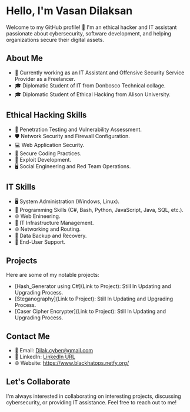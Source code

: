 # Hello, I'm Vasan Dilaksan

Welcome to my GitHub profile! 👋 I'm an ethical hacker and IT assistant passionate about cybersecurity, software development, and helping organizations secure their digital assets.

## About Me

- 💼 Currently working as an IT Assistant and Offensive Security Service Provider as a Freelancer.
- 🎓 Diplomatic Student of IT from Donbosco Technical collage.
- 🎓 Diplomatic Student of Ethical Hacking from Alison University.

## Ethical Hacking Skills

- 🔐 Penetration Testing and Vulnerability Assessment.
- 🛡️ Network Security and Firewall Configuration.
- 💻 Web Application Security.
- 📝 Secure Coding Practices.
- 📝 Exploit Development.
- 🖥️ Social Engineering and Red Team Operations.

## IT Skills

- 🖥️ System Administration (Windows, Linux).
- 📝 Programming Skills (C#, Bash, Python, JavaScript, Java, SQL, etc.).
- 🌐 Web Enineering.
- 🚀 IT Infrastructure Management.
- 🌐 Networking and Routing.
- 💾 Data Backup and Recovery.
- 💼 End-User Support.

## Projects

Here are some of my notable projects:

- [Hash_Generator using C#](Link to Project): Still In Updating and Upgrading Process.
- [Steganography](Link to Project): Still In Updating and Upgrading Process.
- [Caser Cipher Encrypter](Link to Project): Still In Updating and Upgrading Process.

## Contact Me

- 📧 Email: Dilak.cyber@gmail.com
- 📱 LinkedIn: [LinkedIn URL](https://www.linkedin.com/in/dilakshan-vasan-48a55a249/)
- 🌐 Website: https://www.blackhatops.netfy.org/ 

## Let's Collaborate

I'm always interested in collaborating on interesting projects, discussing cybersecurity, or providing IT assistance. Feel free to reach out to me!

<!-- Optional: Add badges, GitHub stats, or any additional information you want to highlight. -->



